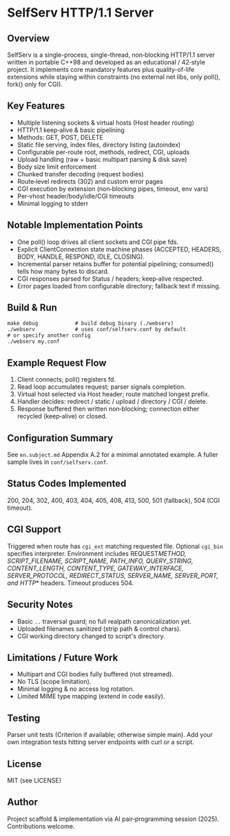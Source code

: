 # SelfServ HTTP/1.1 Server

## Overview

SelfServ is a single-process, single-thread, non‑blocking HTTP/1.1 server written in portable C++98 and developed as an educational / 42‑style project. It implements core mandatory features plus quality-of-life extensions while staying within constraints (no external net libs, only poll(), fork() only for CGI).

## Key Features

- Multiple listening sockets & virtual hosts (Host header routing)
- HTTP/1.1 keep‑alive & basic pipelining
- Methods: GET, POST, DELETE
- Static file serving, index files, directory listing (autoindex)
- Configurable per-route root, methods, redirect, CGI, uploads
- Upload handling (raw + basic multipart parsing & disk save)
- Body size limit enforcement
- Chunked transfer decoding (request bodies)
- Route‑level redirects (302) and custom error pages
- CGI execution by extension (non‑blocking pipes, timeout, env vars)
- Per‑vhost header/body/idle/CGI timeouts
- Minimal logging to stderr

## Notable Implementation Points

- One poll() loop drives all client sockets and CGI pipe fds.
- Explicit ClientConnection state machine phases (ACCEPTED, HEADERS, BODY, HANDLE, RESPOND, IDLE, CLOSING).
- Incremental parser retains buffer for potential pipelining; consumed() tells how many bytes to discard.
- CGI responses parsed for Status / headers; keep‑alive respected.
- Error pages loaded from configurable directory; fallback text if missing.

## Build & Run

```
make debug            # build debug binary (./webserv)
./webserv             # uses conf/selfserv.conf by default
# or specify another config
./webserv my.conf
```

## Example Request Flow

1. Client connects; poll() registers fd.
2. Read loop accumulates request; parser signals completion.
3. Virtual host selected via Host header; route matched longest prefix.
4. Handler decides: redirect / static / upload / directory / CGI / delete.
5. Response buffered then written non‑blocking; connection either recycled (keep‑alive) or closed.

## Configuration Summary

See `en.subject.md` Appendix A.2 for a minimal annotated example. A fuller sample lives in `conf/selfserv.conf`.

## Status Codes Implemented

200, 204, 302, 400, 403, 404, 405, 408, 413, 500, 501 (fallback), 504 (CGI timeout).

## CGI Support

Triggered when route has `cgi_ext` matching requested file. Optional `cgi_bin` specifies interpreter. Environment includes REQUEST*METHOD, SCRIPT_FILENAME, SCRIPT_NAME, PATH_INFO, QUERY_STRING, CONTENT_LENGTH, CONTENT_TYPE, GATEWAY_INTERFACE, SERVER_PROTOCOL, REDIRECT_STATUS, SERVER_NAME, SERVER_PORT, and HTTP*\* headers. Timeout produces 504.

## Security Notes

- Basic `..` traversal guard; no full realpath canonicalization yet.
- Uploaded filenames sanitized (strip path & control chars).
- CGI working directory changed to script's directory.

## Limitations / Future Work

- Multipart and CGI bodies fully buffered (not streamed).
- No TLS (scope limitation).
- Minimal logging & no access log rotation.
- Limited MIME type mapping (extend in code easily).

## Testing

Parser unit tests (Criterion if available; otherwise simple main). Add your own integration tests hitting server endpoints with curl or a script.

## License

MIT (see LICENSE)

## Author

Project scaffold & implementation via AI pair‑programming session (2025). Contributions welcome.
